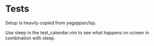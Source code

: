 # Tests

Setup is heavily copied from yegappan/lsp.

Use sleep in the test_calendar.vim to see what happens on screen in
combination with sleep.
